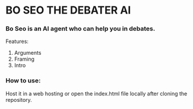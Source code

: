 # BO SEO THE DEBATER AI
### Bo Seo is an AI agent who can help you in debates.
Features:
1. Arguments
2. Framing
3. Intro
### How to use:
Host it in a web hosting or open the index.html file locally after cloning the repository.
